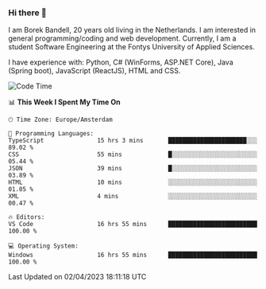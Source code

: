 ### Hi there 👋

I am Borek Bandell, 20 years old living in the Netherlands. I am interested in general programming/coding and web development. Currently, I am a student Software Engineering at the Fontys University of Applied Sciences.

I have experience with: Python, C# (WinForms, ASP.NET Core), Java (Spring boot), JavaScript (ReactJS), HTML and CSS.

<!--START_SECTION:waka-->
![Code Time](http://img.shields.io/badge/Code%20Time-492%20hrs%2059%20mins-blue)

📊 **This Week I Spent My Time On** 

```text
🕑︎ Time Zone: Europe/Amsterdam

💬 Programming Languages: 
TypeScript               15 hrs 3 mins       ██████████████████████░░░   89.02 % 
CSS                      55 mins             █░░░░░░░░░░░░░░░░░░░░░░░░   05.44 % 
JSON                     39 mins             █░░░░░░░░░░░░░░░░░░░░░░░░   03.89 % 
HTML                     10 mins             ░░░░░░░░░░░░░░░░░░░░░░░░░   01.05 % 
XML                      4 mins              ░░░░░░░░░░░░░░░░░░░░░░░░░   00.47 % 

🔥 Editors: 
VS Code                  16 hrs 55 mins      █████████████████████████   100.00 % 

💻 Operating System: 
Windows                  16 hrs 55 mins      █████████████████████████   100.00 % 
```


 Last Updated on 02/04/2023 18:11:18 UTC
<!--END_SECTION:waka-->

<!--**tcBorek2002/tcBorek2002** is a ✨ _special_ ✨ repository because its `README.md` (this file) appears on your GitHub profile.

Here are some ideas to get you started:

- 🔭 I’m currently working on ...
- 🌱 I’m currently learning ...
- 👯 I’m looking to collaborate on ...
- 🤔 I’m looking for help with ...
- 💬 Ask me about ...
- 📫 How to reach me: ...
- 😄 Pronouns: ...
- ⚡ Fun fact: ...
-->
